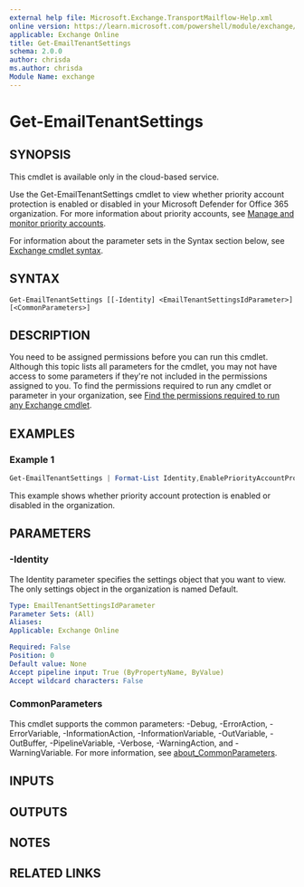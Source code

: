 ```yaml
---
external help file: Microsoft.Exchange.TransportMailflow-Help.xml
online version: https://learn.microsoft.com/powershell/module/exchange/get-emailtenantsettings
applicable: Exchange Online
title: Get-EmailTenantSettings
schema: 2.0.0
author: chrisda
ms.author: chrisda
Module Name: exchange
---
```


# Get-EmailTenantSettings

## SYNOPSIS
This cmdlet is available only in the cloud-based service.

Use the Get-EmailTenantSettings cmdlet to view whether priority account protection is enabled or disabled in your Microsoft Defender for Office 365 organization. For more information about priority accounts, see [Manage and monitor priority accounts](https://learn.microsoft.com/microsoft-365/admin/setup/priority-accounts).

For information about the parameter sets in the Syntax section below, see [Exchange cmdlet syntax](https://learn.microsoft.com/powershell/exchange/exchange-cmdlet-syntax).

## SYNTAX

```
Get-EmailTenantSettings [[-Identity] <EmailTenantSettingsIdParameter>] [<CommonParameters>]
```

## DESCRIPTION
You need to be assigned permissions before you can run this cmdlet. Although this topic lists all parameters for the cmdlet, you may not have access to some parameters if they're not included in the permissions assigned to you. To find the permissions required to run any cmdlet or parameter in your organization, see [Find the permissions required to run any Exchange cmdlet](https://learn.microsoft.com/powershell/exchange/find-exchange-cmdlet-permissions).

## EXAMPLES

### Example 1
```powershell
Get-EmailTenantSettings | Format-List Identity,EnablePriorityAccountProtection
```

This example shows whether priority account protection is enabled or disabled in the organization.

## PARAMETERS

### -Identity
The Identity parameter specifies the settings object that you want to view. The only settings object in the organization is named Default.

```yaml
Type: EmailTenantSettingsIdParameter
Parameter Sets: (All)
Aliases:
Applicable: Exchange Online

Required: False
Position: 0
Default value: None
Accept pipeline input: True (ByPropertyName, ByValue)
Accept wildcard characters: False
```

### CommonParameters
This cmdlet supports the common parameters: -Debug, -ErrorAction, -ErrorVariable, -InformationAction, -InformationVariable, -OutVariable, -OutBuffer, -PipelineVariable, -Verbose, -WarningAction, and -WarningVariable. For more information, see [about_CommonParameters](https://go.microsoft.com/fwlink/p/?LinkID=113216).

## INPUTS

## OUTPUTS

## NOTES

## RELATED LINKS

